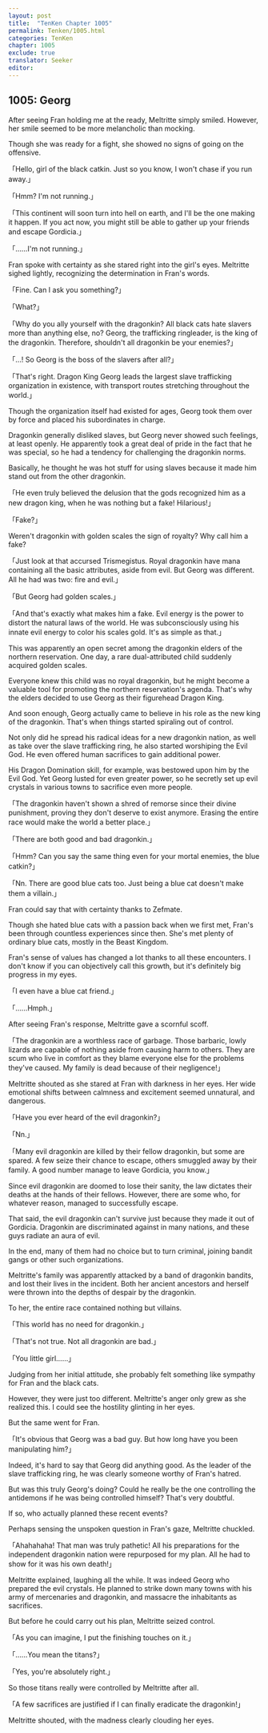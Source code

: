 ```yaml
---
layout: post
title:  "TenKen Chapter 1005"
permalink: Tenken/1005.html
categories: TenKen
chapter: 1005
exclude: true
translator: Seeker
editor: 
---
```

<h2>1005: Georg</h2>

After seeing Fran holding me at the ready, Meltritte simply smiled. However, her smile seemed to be more melancholic than mocking.

Though she was ready for a fight, she showed no signs of going on the offensive.

「Hello, girl of the black catkin. Just so you know, I won't chase if you run away.」

「Hmm? I'm not running.」

「This continent will soon turn into hell on earth, and I'll be the one making it happen. If you act now, you might still be able to gather up your friends and escape Gordicia.」

「……I'm not running.」

Fran spoke with certainty as she stared right into the girl's eyes. Meltritte sighed lightly, recognizing the determination in Fran's words.

「Fine. Can I ask you something?」

「What?」

「Why do you ally yourself with the dragonkin? All black cats hate slavers more than anything else, no? Georg, the trafficking ringleader, is the king of the dragonkin. Therefore, shouldn't all dragonkin be your enemies?」

「…! So Georg is the boss of the slavers after all?」

「That's right. Dragon King Georg leads the largest slave trafficking organization in existence, with transport routes stretching throughout the world.」

Though the organization itself had existed for ages, Georg took them over by force and placed his subordinates in charge.

Dragonkin generally disliked slaves, but Georg never showed such feelings, at least openly. He apparently took a great deal of pride in the fact that he was special, so he had a tendency for challenging the dragonkin norms.

Basically, he thought he was hot stuff for using slaves because it made him stand out from the other dragonkin.

「He even truly believed the delusion that the gods recognized him as a new dragon king, when he was nothing but a fake! Hilarious!」

「Fake?」

Weren't dragonkin with golden scales the sign of royalty? Why call him a fake?

「Just look at that accursed Trismegistus. Royal dragonkin have mana containing all the basic attributes, aside from evil. But Georg was different. All he had was two: fire and evil.」

「But Georg had golden scales.」

「And that's exactly what makes him a fake. Evil energy is the power to distort the natural laws of the world. He was subconsciously using his innate evil energy to color his scales gold. It's as simple as that.」

This was apparently an open secret among the dragonkin elders of the northern reservation. One day, a rare dual-attributed child suddenly acquired golden scales.

Everyone knew this child was no royal dragonkin, but he might become a valuable tool for promoting the northern reservation's agenda. That's why the elders decided to use Georg as their figurehead Dragon King.

And soon enough, Georg actually came to believe in his role as the new king of the dragonkin. That's when things started spiraling out of control.

Not only did he spread his radical ideas for a new dragonkin nation, as well as take over the slave trafficking ring, he also started worshiping the Evil God. He even offered human sacrifices to gain additional power.

His Dragon Domination skill, for example, was bestowed upon him by the Evil God. Yet Georg lusted for even greater power, so he secretly set up evil crystals in various towns to sacrifice even more people.

「The dragonkin haven't shown a shred of remorse since their divine punishment, proving they don't deserve to exist anymore. Erasing the entire race would make the world a better place.」

「There are both good and bad dragonkin.」

「Hmm? Can you say the same thing even for your mortal enemies, the blue catkin?」

「Nn. There are good blue cats too. Just being a blue cat doesn't make them a villain.」

Fran could say that with certainty thanks to Zefmate.

Though she hated blue cats with a passion back when we first met, Fran's been through countless experiences since then. She's met plenty of ordinary blue cats, mostly in the Beast Kingdom.

Fran's sense of values has changed a lot thanks to all these encounters. I don't know if you can objectively call this growth, but it's definitely big progress in my eyes.

「I even have a blue cat friend.」

「……Hmph.」

After seeing Fran's response, Meltritte gave a scornful scoff.

「The dragonkin are a worthless race of garbage. Those barbaric, lowly lizards are capable of nothing aside from causing harm to others. They are scum who live in comfort as they blame everyone else for the problems they've caused. My family is dead because of their negligence!」

Meltritte shouted as she stared at Fran with darkness in her eyes. Her wide emotional shifts between calmness and excitement seemed unnatural, and dangerous.

「Have you ever heard of the evil dragonkin?」

「Nn.」

「Many evil dragonkin are killed by their fellow dragonkin, but some are spared. A few seize their chance to escape, others smuggled away by their family. A good number manage to leave Gordicia, you know.」

Since evil dragonkin are doomed to lose their sanity, the law dictates their deaths at the hands of their fellows. However, there are some who, for whatever reason, managed to successfully escape.

That said, the evil dragonkin can't survive just because they made it out of Gordicia. Dragonkin are discriminated against in many nations, and these guys radiate an aura of evil.

In the end, many of them had no choice but to turn criminal, joining bandit gangs or other such organizations.

Meltritte's family was apparently attacked by a band of dragonkin bandits, and lost their lives in the incident. Both her ancient ancestors and herself were thrown into the depths of despair by the dragonkin.

To her, the entire race contained nothing but villains.

「This world has no need for dragonkin.」

「That's not true. Not all dragonkin are bad.」

「You little girl……」

Judging from her initial attitude, she probably felt something like sympathy for Fran and the black cats.

However, they were just too different. Meltritte's anger only grew as she realized this. I could see the hostility glinting in her eyes.

But the same went for Fran.

「It's obvious that Georg was a bad guy. But how long have you been manipulating him?」

Indeed, it's hard to say that Georg did anything good. As the leader of the slave trafficking ring, he was clearly someone worthy of Fran's hatred.

But was this truly Georg's doing? Could he really be the one controlling the antidemons if he was being controlled himself? That's very doubtful.

If so, who actually planned these recent events?

Perhaps sensing the unspoken question in Fran's gaze, Meltritte chuckled.

「Ahahahaha! That man was truly pathetic! All his preparations for the independent dragonkin nation were repurposed for my plan. All he had to show for it was his own death!」

Meltritte explained, laughing all the while. It was indeed Georg who prepared the evil crystals. He planned to strike down many towns with his army of mercenaries and dragonkin, and massacre the inhabitants as sacrifices.

But before he could carry out his plan, Meltritte seized control.

「As you can imagine, I put the finishing touches on it.」

「……You mean the titans?」

「Yes, you're absolutely right.」

So those titans really were controlled by Meltritte after all.

「A few sacrifices are justified if I can finally eradicate the dragonkin!」

Meltritte shouted, with the madness clearly clouding her eyes.


